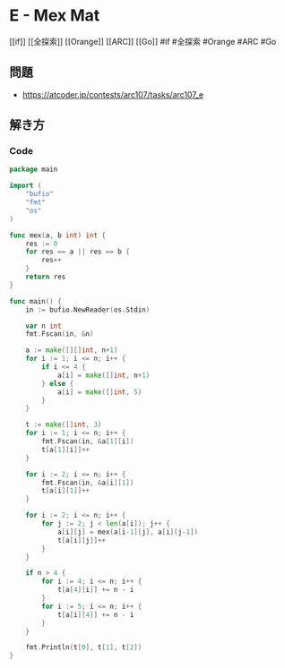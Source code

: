 # E - Mex Mat
[[if]] [[全探索]] [[Orange]] [[ARC]] [[Go]]
#if #全探索 #Orange #ARC #Go 

## 問題
- https://atcoder.jp/contests/arc107/tasks/arc107_e

## 解き方
### Code
```go
package main

import (
	"bufio"
	"fmt"
	"os"
)

func mex(a, b int) int {
	res := 0
	for res == a || res == b {
		res++
	}
	return res
}

func main() {
	in := bufio.NewReader(os.Stdin)

	var n int
	fmt.Fscan(in, &n)

	a := make([][]int, n+1)
	for i := 1; i <= n; i++ {
		if i <= 4 {
			a[i] = make([]int, n+1)
		} else {
			a[i] = make([]int, 5)
		}
	}

	t := make([]int, 3)
	for i := 1; i <= n; i++ {
		fmt.Fscan(in, &a[1][i])
		t[a[1][i]]++
	}

	for i := 2; i <= n; i++ {
		fmt.Fscan(in, &a[i][1])
		t[a[i][1]]++
	}

	for i := 2; i <= n; i++ {
		for j := 2; j < len(a[i]); j++ {
			a[i][j] = mex(a[i-1][j], a[i][j-1])
			t[a[i][j]]++
		}
	}

	if n > 4 {
		for i := 4; i <= n; i++ {
			t[a[4][i]] += n - i
		}
		for i := 5; i <= n; i++ {
			t[a[i][4]] += n - i
		}
	}

	fmt.Println(t[0], t[1], t[2])
}
```